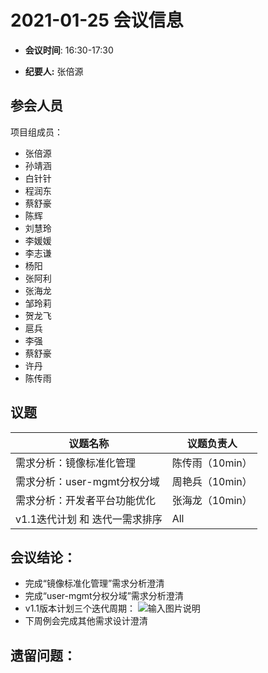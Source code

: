 # 2021-01-25 会议信息  

-  **会议时间**: 16:30-17:30

-  **纪要人:** 张倍源

## 参会人员
项目组成员：
- 张倍源
- 孙靖涵
- 白针针
- 程润东
- 蔡舒豪
- 陈辉
- 刘慧玲
- 李媛媛
- 李志谦
- 杨阳
- 张阿利
- 张海龙
- 邹玲莉
- 贺龙飞
- 扈兵
- 李强
- 蔡舒豪
- 许丹
- 陈传雨

## 议题

议题名称 | 议题负责人
---- | ----
需求分析：镜像标准化管理  | 陈传雨（10min）
需求分析：user-mgmt分权分域 | 周艳兵（10min）
需求分析：开发者平台功能优化  | 张海龙（10min）
v1.1迭代计划 和 迭代一需求排序 | All

## 会议结论：
- 完成“镜像标准化管理”需求分析澄清
- 完成“user-mgmt分权分域”需求分析澄清
- v1.1版本计划三个迭代周期：
![输入图片说明](https://images.gitee.com/uploads/images/2021/0125/195507_7fea0b52_5659718.png "屏幕截图.png")
- 下周例会完成其他需求设计澄清

## 遗留问题：
